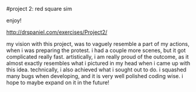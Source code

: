 #project 2: red square sim

enjoy!

http://drspaniel.com/exercises/Project2/


my vision with this project, was to vaguely resemble a part of my actions, when i was preparing the protest. i had a couple more scenes, but it got complicated really fast. artistically, i am really proud of the outcome, as it almost exactly resembles what i pictured in my head when i came up with this idea. technically, i also achieved what i sought out to do. i squashed many bugs when developing, and it is very well polished coding wise. i hope to maybe expand on it in the future! 

